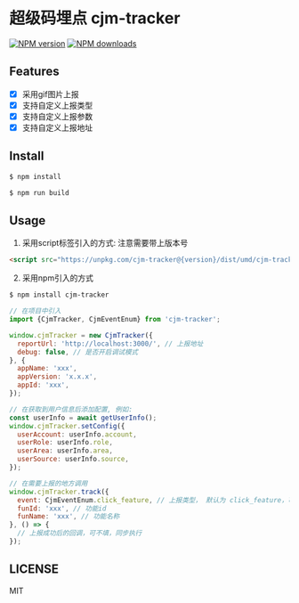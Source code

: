 # 超级码埋点 cjm-tracker

[![NPM version](https://img.shields.io/npm/v/cjm-tracker.svg?style=flat)](https://npmjs.org/package/cjm-tracker)
[![NPM downloads](http://img.shields.io/npm/dm/cjm-tracker.svg?style=flat)](https://npmjs.org/package/cjm-tracker)

## Features

- [x] 采用gif图片上报
- [x] 支持自定义上报类型
- [x] 支持自定义上报参数
- [x] 支持自定义上报地址

## Install

```bash
$ npm install
```

```bash
$ npm run build
```

## Usage

1. 采用script标签引入的方式: 注意需要带上版本号

```html
<script src="https://unpkg.com/cjm-tracker@{version}/dist/umd/cjm-tracker.min.js"></script>
```

2. 采用npm引入的方式
    
```bash
$ npm install cjm-tracker
```

```js
// 在项目中引入
import {CjmTracker, CjmEventEnum} from 'cjm-tracker';

```
```js
window.cjmTracker = new CjmTracker({
  reportUrl: 'http://localhost:3000/', // 上报地址
  debug: false, // 是否开启调试模式
}, {
  appName: 'xxx',
  appVersion: 'x.x.x',
  appId: 'xxx',
});
```

```js
// 在获取到用户信息后添加配置, 例如:
const userInfo = await getUserInfo();
window.cjmTracker.setConfig({
  userAccount: userInfo.account,
  userRole: userInfo.role,
  userArea: userInfo.area,
  userSource: userInfo.source,
});
```

```js
// 在需要上报的地方调用
window.cjmTracker.track({
  event: CjmEventEnum.click_feature, // 上报类型， 默认为 click_feature，可不填
  funId: 'xxx', // 功能id
  funName: 'xxx', // 功能名称
}, () => {
  // 上报成功后的回调，可不填，同步执行
});
```

## LICENSE

MIT
